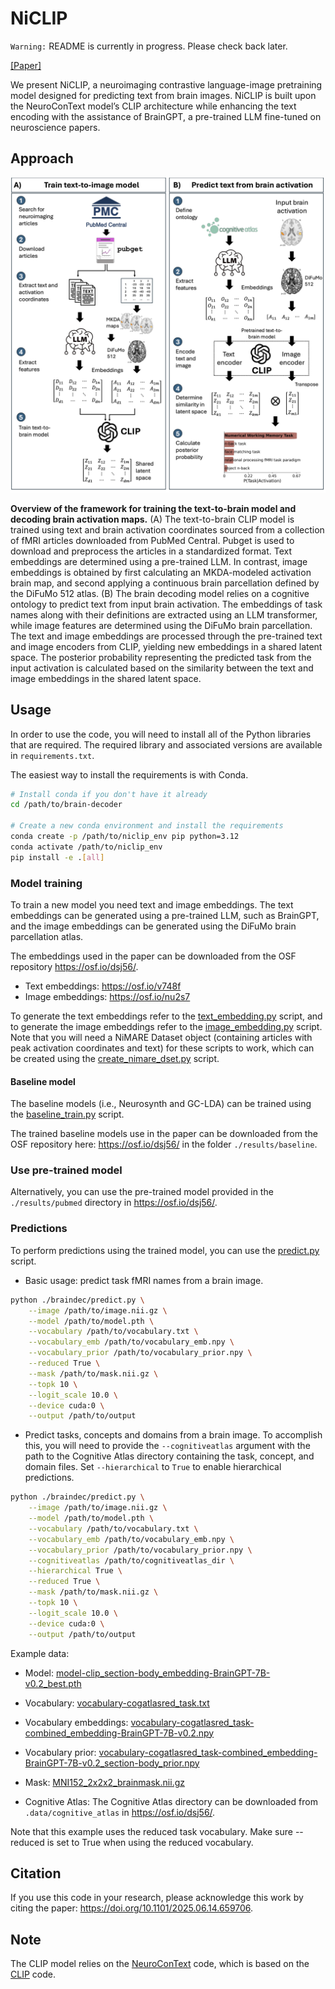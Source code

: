 # NiCLIP

`Warning:` README is currently in progress. Please check back later.

[[Paper]](https://doi.org/10.1101/2025.06.14.659706)

We present NiCLIP, a neuroimaging contrastive language-image pretraining model designed for predicting text from brain images. NiCLIP is built upon the NeuroConText model’s CLIP architecture while enhancing the text encoding with the assistance of BrainGPT, a pre-trained LLM fine-tuned on neuroscience papers.

## Approach

![NiCLIP](NiCLIP.png)

**Overview of the framework for training the text-to-brain model and decoding brain activation maps.**
(A) The text-to-brain CLIP model is trained using text and brain activation coordinates sourced from a collection of fMRI articles downloaded from PubMed Central. Pubget is used to download and preprocess the articles in a standardized format. Text embeddings are determined using a pre-trained LLM. In contrast, image embeddings is obtained by first calculating an MKDA-modeled activation brain map, and second applying a continuous brain parcellation defined by the DiFuMo 512 atlas. (B) The brain decoding model relies on a cognitive ontology to predict text from input brain activation. The embeddings of task names along with their definitions are extracted using an LLM transformer, while image features are determined using the DiFuMo brain parcellation. The text and image embeddings are processed through the pre-trained text and image encoders from CLIP, yielding new embeddings in a shared latent space. The posterior probability representing the predicted task from the input activation is calculated based on the similarity between the text and image embeddings in the shared latent space.

## Usage

In order to use the code, you will need to install all of the Python libraries
that are required. The required library and associated versions are available in `requirements.txt`.

The easiest way to install the requirements is with Conda.

```bash
# Install conda if you don't have it already
cd /path/to/brain-decoder

# Create a new conda environment and install the requirements
conda create -p /path/to/niclip_env pip python=3.12
conda activate /path/to/niclip_env
pip install -e .[all]
```

### Model training

To train a new model you need text and image embeddings. The text embeddings can be generated using a pre-trained LLM, such as BrainGPT, and the image embeddings can be generated using the DiFuMo brain parcellation atlas.

The embeddings used in the paper can be downloaded from the OSF repository https://osf.io/dsj56/.

- Text embeddings: https://osf.io/v748f
- Image embeddings: https://osf.io/nu2s7

To generate the text embeddings refer to the [text_embedding.py](./jobs/text_embedding.py) script, and to generate the image embeddings refer to the [image_embedding.py](./jobs/image_embedding.py) script. Note that you will need a NiMARE Dataset object (containing articles with peak activation coordinates and text) for these scripts to work, which can be created using the [create_nimare_dset.py](./jobs/create_nimare_dset.py) script.

#### Baseline model

The baseline models (i.e., Neurosynth and GC-LDA) can be trained using the [baseline_train.py](./jobs/baseline_train.py) script.

The trained baseline models use in the paper can be downloaded from the OSF repository here: https://osf.io/dsj56/ in the folder `./results/baseline`.

### Use pre-trained model

Alternatively, you can use the pre-trained model provided in the `./results/pubmed` directory in https://osf.io/dsj56/.

### Predictions

To perform predictions using the trained model, you can use the [predict.py](./braindec/predict.py) script.

- Basic usage: predict task fMRI names from a brain image.

```bash
python ./braindec/predict.py \
    --image /path/to/image.nii.gz \
    --model /path/to/model.pth \
    --vocabulary /path/to/vocabulary.txt \
    --vocabulary_emb /path/to/vocabulary_emb.npy \
    --vocabulary_prior /path/to/vocabulary_prior.npy \
    --reduced True \
    --mask /path/to/mask.nii.gz \
    --topk 10 \
    --logit_scale 10.0 \
    --device cuda:0 \
    --output /path/to/output
```

- Predict tasks, concepts and domains from a brain image. To accomplish this, you will need to provide the `--cognitiveatlas` argument with the path to the Cognitive Atlas directory containing the task, concept, and domain files. Set `--hierarchical` to `True` to enable hierarchical predictions.

```bash
python ./braindec/predict.py \
    --image /path/to/image.nii.gz \
    --model /path/to/model.pth \
    --vocabulary /path/to/vocabulary.txt \
    --vocabulary_emb /path/to/vocabulary_emb.npy \
    --vocabulary_prior /path/to/vocabulary_prior.npy \
    --cognitiveatlas /path/to/cognitiveatlas_dir \
    --hierarchical True \
    --reduced True \
    --mask /path/to/mask.nii.gz \
    --topk 10 \
    --logit_scale 10.0 \
    --device cuda:0 \
    --output /path/to/output
```

Example data:

- Model: [model-clip_section-body_embedding-BrainGPT-7B-v0.2_best.pth](https://osf.io/u3cxh)

- Vocabulary: [vocabulary-cogatlasred_task.txt](https://osf.io/8m2fz)

- Vocabulary embeddings: [vocabulary-cogatlasred_task-combined_embedding-BrainGPT-7B-v0.2.npy](https://osf.io/nza7b)

- Vocabulary prior: [vocabulary-cogatlasred_task-combined_embedding-BrainGPT-7B-v0.2_section-body_prior.npy](https://osf.io/v82za)

- Mask: [MNI152_2x2x2_brainmask.nii.gz](https://osf.io/jzvry)

- Cognitive Atlas: The Cognitive Atlas directory can be downloaded from `.data/cognitive_atlas` in https://osf.io/dsj56/.

Note that this example uses the reduced task vocabulary. Make sure --reduced is set to True when using the reduced vocabulary.

## Citation

If you use this code in your research, please acknowledge this work by citing the
paper: https://doi.org/10.1101/2025.06.14.659706.

## Note

The CLIP model relies on the [NeuroConText](https://github.com/ghayem/NeuroConText) code, which is based on the [CLIP](https://github.com/openai/CLIP) code.
